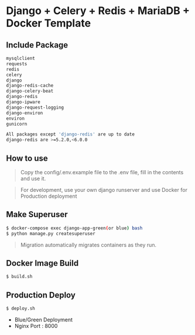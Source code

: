 # Django + Celery + Redis + MariaDB + Docker Template

## Include Package
```bash
mysqlclient
requests
redis
celery
django
django-redis-cache
django-celery-beat
django-redis
django-ipware
django-request-logging
django-environ
environ
gunicorn

All packages except 'django-redis' are up to date
django-redis are >=5.2.0,<6.0.0
```

## How to use
> Copy the config/.env.example file to the .env file, fill in the contents and use it.

> For development, use your own django runserver and use Docker for Production deployment

## Make Superuser
```bash
$ docker-compose exec django-app-green(or blue) bash
$ python manage.py createsuperuser
```
> Migration automatically migrates containers as they run.

## Docker Image Build
```bash
$ build.sh
```

## Production Deploy
```bash
$ deploy.sh
```
- Blue/Green Deployment
- Nginx Port : 8000
